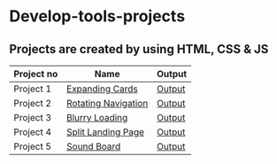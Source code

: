 # Develop-tools-projects


## Projects are created by using HTML, CSS & JS 
| Project no  | Name | Output |
| ------------- | ------------- | ------------- |
| Project 1  | [Expanding Cards](https://github.com/Suppiriya/Develop-tools-projects/tree/main/Expanding-cards) | [Output](https://www.youtube.com/watch?v=hjpS6847UiU) |
| Project 2  | [Rotating Navigation](https://github.com/Suppiriya/Develop-tools-projects/tree/main/Rotating%20navigation) | [Output](https://www.youtube.com/watch?v=1D9NnDHvnWg) |
| Project 3  | [Blurry Loading](https://github.com/Develop-tools-projects/tree/main/Blurry%20Loading) | [Output](https://www.youtube.com/watch?v=hN4kUgDnNKQ) |
| Project 4  | [Split Landing Page](https://github.com/Suppiriya/Develop-tools-projects/tree/main/Split%20Landing%20page) | [Output](https://www.youtube.com/watch?v=u6YtzFe7ZfI) |
| Project 5  | [Sound Board](https://github.com/Suppiriya/Develop-tools-projects/tree/main/Sound%20Board) | [Output](https://www.youtube.com/watch?v=7E6zKP1kFZ4) |
